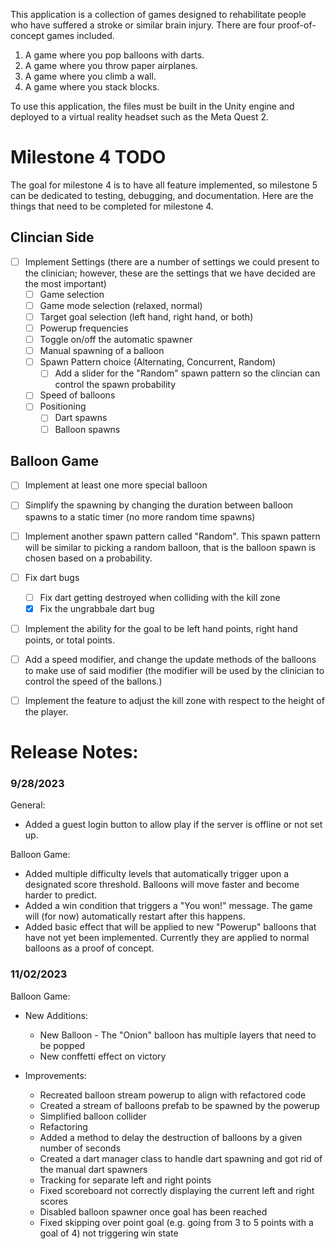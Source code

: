 This application is a collection of games designed to rehabilitate people who have suffered a stroke or similar brain injury.
There are four proof-of-concept games included.
1. A game where you pop balloons with darts.
2. A game where you throw paper airplanes.
3. A game where you climb a wall.
4. A game where you stack blocks.

To use this application, the files must be built in the Unity engine and deployed to a virtual reality headset such as the Meta Quest 2.

# Milestone 4 TODO
The goal for milestone 4 is to have all feature implemented, so milestone 5 can be dedicated to testing, debugging, and documentation. Here are the things that need to be completed for milestone 4.
## Clincian Side
- [ ] Implement Settings (there are a number of settings we could present to the clinician; however, these are the settings that we have decided are the most important)
    - [ ] Game selection
    - [ ] Game mode selection (relaxed, normal)
    - [ ] Target goal selection (left hand, right hand, or both)
    - [ ] Powerup frequencies
    - [ ] Toggle on/off the automatic spawner
    - [ ] Manual spawning of a balloon
    - [ ] Spawn Pattern choice (Alternating, Concurrent, Random)
        - [ ] Add a slider for the "Random" spawn pattern so the clincian can control the spawn probability
    - [ ] Speed of balloons
    - [ ] Positioning
        - [ ] Dart spawns
        - [ ] Balloon spawns 
## Balloon Game
- [ ] Implement at least one more special balloon
- [ ] Simplify the spawning by changing the duration between balloon spawns to a static timer (no more random time spawns)
- [ ] Implement another spawn pattern called "Random". This spawn pattern will be similar to picking a random balloon, that is the balloon spawn is chosen based on a probability.
- [ ] Fix dart bugs
    - [ ] Fix dart getting destroyed when colliding with the kill zone
    - [x] Fix the ungrabbale dart bug
- [ ] Implement the ability for the goal to be left hand points, right hand points, or total points.
- [ ] Add a speed modifier, and change the update methods of the balloons to make use of said modifier (the modifier will be used by the clinician to control the speed of the ballons.)
- [ ] Implement the feature to adjust the kill zone with respect to the height of the player.


# Release Notes:

### 9/28/2023

General:
* Added a guest login button to allow play if the server is offline or not set up.

Balloon Game:
  * Added multiple difficulty levels that automatically trigger upon a designated score threshold. Balloons will move faster and become harder to predict.
  * Added a win condition that triggers a "You won!" message. The game will (for now) automatically restart after this happens.
  * Added basic effect that will be applied to new "Powerup" balloons that have not yet been implemented. Currently they are applied to normal balloons as a proof of concept.




### 11/02/2023
Balloon Game:
  * New Additions:
      * New Balloon - The "Onion" balloon has multiple layers that need to be popped
      * New conffetti effect on victory

 
  * Improvements:
      * Recreated balloon stream powerup to align with refactored code
      * Created a stream of balloons prefab to be spawned by the powerup
      * Simplified balloon collider
      * Refactoring
      * Added a method to delay the destruction of balloons by a given number of seconds 
      * Created a dart manager class to handle dart spawning and got rid of the manual dart spawners
      * Tracking for separate left and right points
      * Fixed scoreboard not correctly displaying the current left and right scores
      * Disabled balloon spawner once goal has been reached
      * Fixed skipping over point goal (e.g. going from 3 to 5 points with a goal of 4) not triggering win state
